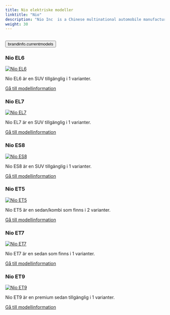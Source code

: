 ```yaml
---
title: Nio elektriske modeller
linktitle: "Nio"
description: "Nio Inc  is a Chinese multinational automobile manufacturer headquartered in Shanghai, specializing in designing and developing electric vehicles. The company develops battery-swapping stations for its vehicles, as an alternative to conventional charging stations. "
weight: 30
---
```

<!-- markdownlint-disable MD033 -->
<!-- markdownlint-disable MD010 -->


<div class="accordion" id="accordionPanelsStayOpenExample">
    <div class="accordion-item">
        <h2 class="accordion-header">
            <button class="accordion-button" type="button" data-bs-toggle="collapse" data-bs-target="#panelsStayOpen-collapseOne" aria-expanded="true" aria-controls="panelsStayOpen-collapseOne">
                        brandinfo.currentmodels
            </button>
        </h2>
        <div id="panelsStayOpen-collapseOne" class="accordion-collapse collapse show">
            <div class="accordion-body">
    <div class="container p-3 mb-4 bg-body-tertiary rounded border">
        <h3>Nio EL6</h3>
        <div class="row">
            <div class="col col-12 col-md-6">
                <a href="el6">
                    <img src="https://media.evkx.net/multimedia/models/nio/el6/el6/main_2_st.jpg" class="img-fluid" alt="Nio EL6" >
                </a>
            </div>
            <div class="col col-12 col-md-6"><p>
Nio EL6 är en SUV tillgänglig i 1 varianter.
</p>
	<a href="el6/" class="btn btn-outline-primary" role="button">Gå till modellinformation</a>
		</div>
	</div>
</div>
    <div class="container p-3 mb-4 bg-body-tertiary rounded border">
        <h3>Nio EL7</h3>
        <div class="row">
            <div class="col col-12 col-md-6">
                <a href="el7">
                    <img src="https://media.evkx.net/multimedia/models/nio/el7/el7/main_1_st.jpg" class="img-fluid" alt="Nio EL7" >
                </a>
            </div>
            <div class="col col-12 col-md-6"><p>
Nio EL7 är en SUV tillgänglig i 1 varianter.
</p>
	<a href="el7/" class="btn btn-outline-primary" role="button">Gå till modellinformation</a>
		</div>
	</div>
</div>
    <div class="container p-3 mb-4 bg-body-tertiary rounded border">
        <h3>Nio ES8</h3>
        <div class="row">
            <div class="col col-12 col-md-6">
                <a href="es8">
                    <img src="https://media.evkx.net/multimedia/models/nio/es8/es8/main_1_st.jpg" class="img-fluid" alt="Nio ES8" >
                </a>
            </div>
            <div class="col col-12 col-md-6"><p>
Nio ES8 är en SUV tillgänglig i 1 varianter.
</p>
	<a href="es8/" class="btn btn-outline-primary" role="button">Gå till modellinformation</a>
		</div>
	</div>
</div>
    <div class="container p-3 mb-4 bg-body-tertiary rounded border">
        <h3>Nio ET5</h3>
        <div class="row">
            <div class="col col-12 col-md-6">
                <a href="et5">
                    <img src="https://media.evkx.net/multimedia/models/nio/et5/et5/main_1_st.jpg" class="img-fluid" alt="Nio ET5" >
                </a>
            </div>
            <div class="col col-12 col-md-6"><p>
Nio ET5 är en sedan/kombi som finns i 2 varianter.
</p>
	<a href="et5/" class="btn btn-outline-primary" role="button">Gå till modellinformation</a>
		</div>
	</div>
</div>
    <div class="container p-3 mb-4 bg-body-tertiary rounded border">
        <h3>Nio ET7</h3>
        <div class="row">
            <div class="col col-12 col-md-6">
                <a href="et7">
                    <img src="https://media.evkx.net/multimedia/models/nio/et7/et7/main_1_st.jpg" class="img-fluid" alt="Nio ET7" >
                </a>
            </div>
            <div class="col col-12 col-md-6"><p>
Nio ET7 är en sedan som finns i 1 varianter.
</p>
	<a href="et7/" class="btn btn-outline-primary" role="button">Gå till modellinformation</a>
		</div>
	</div>
</div>
    <div class="container p-3 mb-4 bg-body-tertiary rounded border">
        <h3>Nio ET9</h3>
        <div class="row">
            <div class="col col-12 col-md-6">
                <a href="et9">
                    <img src="https://media.evkx.net/multimedia/models/nio/et9/et9/main_1_st.jpg" class="img-fluid" alt="Nio ET9" >
                </a>
            </div>
            <div class="col col-12 col-md-6"><p>
Nio ET9 är en premium sedan tillgänglig i 1 varianter.
</p>
	<a href="et9/" class="btn btn-outline-primary" role="button">Gå till modellinformation</a>
		</div>
	</div>
</div>
        </div>
    </div>
</div></div>
